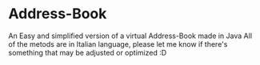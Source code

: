 # Address-Book
An Easy and simplified version of a virtual Address-Book made in Java
All of the metods are in Italian language, please let me know if there's something that may be adjusted or optimized :D
